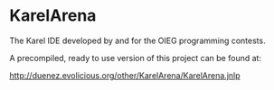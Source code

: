 KarelArena
==========

The Karel IDE developed by and for the OIEG programming contests.

A precompiled, ready to use version of this project can be found at:

http://duenez.evolicious.org/other/KarelArena/KarelArena.jnlp
